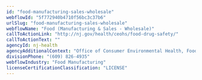 ```yaml
---
id: "food-manufacturing-sales-wholesale"
webflowId: "5f772940b4710f56bc3c37b6"
urlSlug: "food-manufacturing-sales-wholesale"
webflowName: "Food (Manufacturing & Sales - Wholesale)"
callToActionLink: "http://nj.gov/health/ceohs/food-drug-safety/"
callToActionText: ""
agencyId: nj-health
agencyAdditionalContext: "Office of Consumer Environmental Health, Food and Drug Safety Program"
divisionPhone: "(609) 826-4935"
webflowIndustry: "Food Manufacturing"
licenseCertificationClassification: "LICENSE"
---
```


